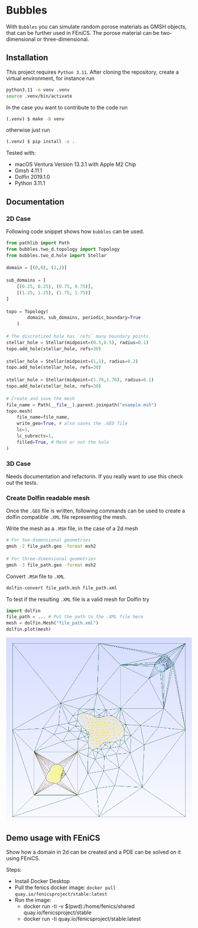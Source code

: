 # Bubbles

With `Bubbles` you can simulate random porose materials as GMSH objects, that can be further used in FEniCS.
The porose material can be two-dimensional or three-dimensional.

## Installation

This project requires `Python 3.11`. After cloning the repository, create a virtual environment, for instance run

```bash
python3.11 -m venv .venv
source .venv/bin/activate
```


In the case you want to contribute to the code run
```bash
(.venv) $ make -B venv
```
otherwise just run
```bash
(.venv) $ pip install -e .
```

Tested with:
- macOS Ventura Version 13.3.1 with Apple M2 Chip
- Gmsh 4.11.1
- Dolfin 2019.1.0
- Python 3.11.1

## Documentation

### 2D Case
Following code snippet shows how `bubbles` can be used.

```python
from pathlib import Path
from bubbles.two_d.topology import Topology
from bubbles.two_d.hole import Stellar

domain = [(0,0), (2,2)]

sub_domains = [
    [(0.25, 0.25), (0.75, 0.75)],
    [(1.25, 1.25), (1.75, 1.75)]
]

topo = Topology(
        domain, sub_domains, periodic_boundary=True
    )

# The discretized hole has `refs` many boundary points.
stellar_hole = Stellar(midpoint=(0.5,0.5), radius=0.1)
topo.add_hole(stellar_hole, refs=30)

stellar_hole = Stellar(midpoint=(1,1), radius=0.2)
topo.add_hole(stellar_hole, refs=30)

stellar_hole = Stellar(midpoint=(1.76,1.76), radius=0.1)
topo.add_hole(stellar_hole, refs=30)

# Create and save the mesh
file_name = Path(__file__).parent.joinpath("example.msh")
topo.mesh(
    file_name=file_name,
    write_geo=True, # also saves the .GEO file
    lc=1,
    lc_subrects=1,
    filled=True, # Mesh or not the hole
)
```

### 3D Case
Needs documentation and refactorin. If you really want to use this check out the tests.

### Create Dolfin readable mesh
Once the `.GEO` file is written, following commands can be used to
create a dolfin compatible `.XML` file representing the mesh.

Write the mesh as a `.MSH` file, in the case of a 2d mesh
```bash
# For two-dimensional geometries
gmsh -2 file_path.geo -format msh2

# For three-dimensional geometries
gmsh -3 file_path.geo -format msh2
```

Convert `.MSH` file to `.XML`
```bash
dolfin-convert file_path.msh file_path.xml
```

To test if the resulting `.XML` file is a valid mesh for Dolfin try
```python
import dolfin
file_path = ... # Put the path to the .XML file here
mesh = dolfin.Mesh("file_path.xml")
dolfin.plot(mesh)
```
<img src="images/example_readme.png">

## Demo usage with FEniCS

Show how a domain in 2d can be created and a PDE can be solved on it using FEniCS.


Steps:
- Install Docker Desktop
- Pull the fenics docker image: ```docker pull quay.io/fenicsproject/stable:latest```
- Run the image:
    - docker run -ti -v $(pwd):/home/fenics/shared quay.io/fenicsproject/stable
    - docker run -ti quay.io/fenicsproject/stable:latest
